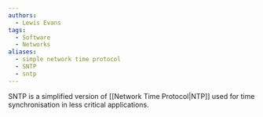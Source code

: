 ```yaml
---
authors: 
  - Lewis Evans
tags:
  - Software
  - Networks
aliases:
  - simple network time protocol
  - SNTP
  - sntp
---
```

SNTP is a simplified version of [[Network Time Protocol|NTP]] used for time synchronisation in less critical applications.
